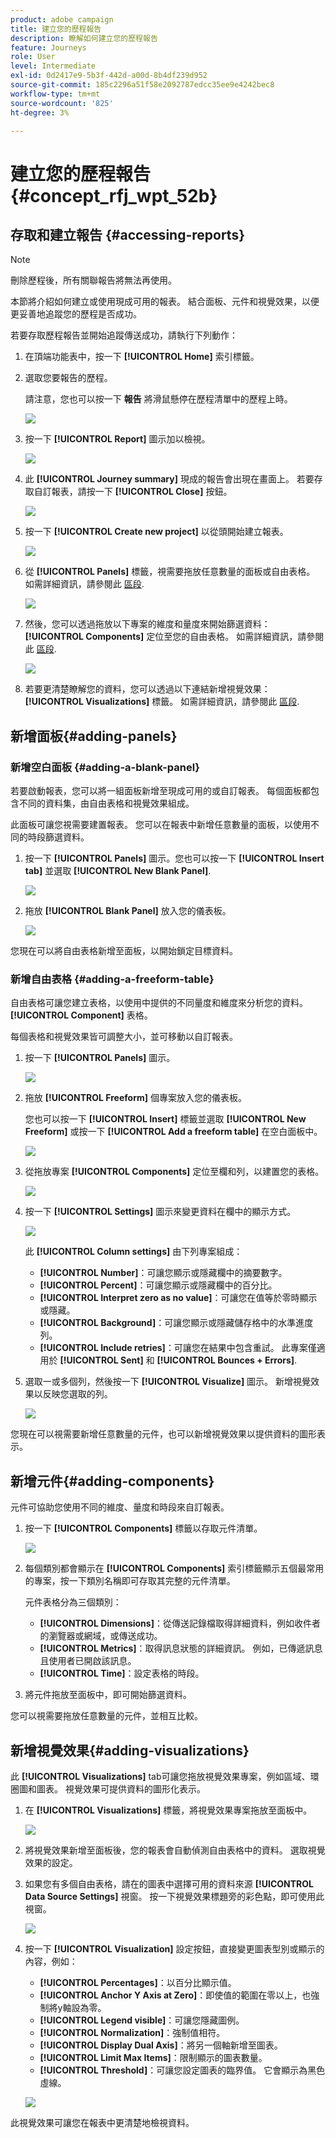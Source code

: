```yaml
---
product: adobe campaign
title: 建立您的歷程報告
description: 瞭解如何建立您的歷程報告
feature: Journeys
role: User
level: Intermediate
exl-id: 0d2417e9-5b3f-442d-a00d-8b4df239d952
source-git-commit: 185c2296a51f58e2092787edcc35ee9e4242bec8
workflow-type: tm+mt
source-wordcount: '825'
ht-degree: 3%

---
```


# 建立您的歷程報告 {#concept_rfj_wpt_52b}

## 存取和建立報告 {#accessing-reports}

>[!NOTE]
>
>刪除歷程後，所有關聯報告將無法再使用。

本節將介紹如何建立或使用現成可用的報表。 結合面板、元件和視覺效果，以便更妥善地追蹤您的歷程是否成功。

若要存取歷程報告並開始追蹤傳送成功，請執行下列動作：

1. 在頂端功能表中，按一下 **[!UICONTROL Home]** 索引標籤。

1. 選取您要報告的歷程。

   請注意，您也可以按一下 **報告** 將滑鼠懸停在歷程清單中的歷程上時。

   ![](../assets/dynamic_report_journey.png)

1. 按一下 **[!UICONTROL Report]** 圖示加以檢視。

   ![](../assets/dynamic_report_journey_2.png)

1. 此 **[!UICONTROL Journey summary]** 現成的報告會出現在畫面上。 若要存取自訂報表，請按一下 **[!UICONTROL Close]** 按鈕。

   ![](../assets/dynamic_report_journey_12.png)

1. 按一下 **[!UICONTROL Create new project]** 以從頭開始建立報表。

   ![](../assets/dynamic_report_journey_3.png)

1. 從 **[!UICONTROL Panels]** 標籤，視需要拖放任意數量的面板或自由表格。 如需詳細資訊，請參閱此 [區段](#adding-panels).

   ![](../assets/dynamic_report_journey_4.png)

1. 然後，您可以透過拖放以下專案的維度和量度來開始篩選資料： **[!UICONTROL Components]** 定位至您的自由表格。 如需詳細資訊，請參閱此 [區段](#adding-components).

   ![](../assets/dynamic_report_journey_5.png)

1. 若要更清楚瞭解您的資料，您可以透過以下連結新增視覺效果： **[!UICONTROL Visualizations]** 標籤。 如需詳細資訊，請參閱此 [區段](#adding-visualizations).

## 新增面板{#adding-panels}

### 新增空白面板 {#adding-a-blank-panel}

若要啟動報表，您可以將一組面板新增至現成可用的或自訂報表。 每個面板都包含不同的資料集，由自由表格和視覺效果組成。

此面板可讓您視需要建置報表。 您可以在報表中新增任意數量的面板，以使用不同的時段篩選資料。

1. 按一下 **[!UICONTROL Panels]** 圖示。您也可以按一下 **[!UICONTROL Insert tab]** 並選取 **[!UICONTROL New Blank Panel]**.

   ![](../assets/dynamic_report_panel_1.png)

1. 拖放 **[!UICONTROL Blank Panel]** 放入您的儀表板。

   ![](../assets/dynamic_report_panel.png)

您現在可以將自由表格新增至面板，以開始鎖定目標資料。

### 新增自由表格 {#adding-a-freeform-table}

自由表格可讓您建立表格，以使用中提供的不同量度和維度來分析您的資料。 **[!UICONTROL Component]** 表格。

每個表格和視覺效果皆可調整大小，並可移動以自訂報表。

1. 按一下 **[!UICONTROL Panels]** 圖示。

   ![](../assets/dynamic_report_panel_1.png)

1. 拖放 **[!UICONTROL Freeform]** 個專案放入您的儀表板。

   您也可以按一下 **[!UICONTROL Insert]** 標籤並選取 **[!UICONTROL New Freeform]** 或按一下 **[!UICONTROL Add a freeform table]** 在空白面板中。

   ![](../assets/dynamic_report_panel_2.png)

1. 從拖放專案 **[!UICONTROL Components]** 定位至欄和列，以建置您的表格。

   ![](../assets/dynamic_report_freeform_3.png)

1. 按一下 **[!UICONTROL Settings]** 圖示來變更資料在欄中的顯示方式。

   ![](../assets/dynamic_report_freeform_4.png)

   此 **[!UICONTROL Column settings]** 由下列專案組成：

   * **[!UICONTROL Number]**：可讓您顯示或隱藏欄中的摘要數字。
   * **[!UICONTROL Percent]**：可讓您顯示或隱藏欄中的百分比。
   * **[!UICONTROL Interpret zero as no value]**：可讓您在值等於零時顯示或隱藏。
   * **[!UICONTROL Background]**：可讓您顯示或隱藏儲存格中的水準進度列。
   * **[!UICONTROL Include retries]**：可讓您在結果中包含重試。 此專案僅適用於 **[!UICONTROL Sent]** 和 **[!UICONTROL Bounces + Errors]**.

1. 選取一或多個列，然後按一下 **[!UICONTROL Visualize]** 圖示。 新增視覺效果以反映您選取的列。

   ![](../assets/dynamic_report_freeform_5.png)

您現在可以視需要新增任意數量的元件，也可以新增視覺效果以提供資料的圖形表示。

## 新增元件{#adding-components}

元件可協助您使用不同的維度、量度和時段來自訂報表。

1. 按一下 **[!UICONTROL Components]** 標籤以存取元件清單。

   ![](../assets/dynamic_report_components.png)

1. 每個類別都會顯示在 **[!UICONTROL Components]** 索引標籤顯示五個最常用的專案，按一下類別名稱即可存取其完整的元件清單。

   元件表格分為三個類別：

   * **[!UICONTROL Dimensions]**：從傳送記錄檔取得詳細資料，例如收件者的瀏覽器或網域，或傳送成功。
   * **[!UICONTROL Metrics]**：取得訊息狀態的詳細資訊。 例如，已傳遞訊息且使用者已開啟該訊息。
   * **[!UICONTROL Time]**：設定表格的時段。

1. 將元件拖放至面板中，即可開始篩選資料。

您可以視需要拖放任意數量的元件，並相互比較。

## 新增視覺效果{#adding-visualizations}

此 **[!UICONTROL Visualizations]** tab可讓您拖放視覺效果專案，例如區域、環圈圖和圖表。 視覺效果可提供資料的圖形化表示。

1. 在 **[!UICONTROL Visualizations]** 標籤，將視覺效果專案拖放至面板中。

   ![](../assets/dynamic_report_visualization_1.png)

1. 將視覺效果新增至面板後，您的報表會自動偵測自由表格中的資料。 選取視覺效果的設定。
1. 如果您有多個自由表格，請在的圖表中選擇可用的資料來源 **[!UICONTROL Data Source Settings]** 視窗。 按一下視覺效果標題旁的彩色點，即可使用此視窗。

   ![](../assets/dynamic_report_visualization_2.png)

1. 按一下 **[!UICONTROL Visualization]** 設定按鈕，直接變更圖表型別或顯示的內容，例如：

   * **[!UICONTROL Percentages]**：以百分比顯示值。
   * **[!UICONTROL Anchor Y Axis at Zero]**：即使值的範圍在零以上，也強制將y軸設為零。
   * **[!UICONTROL Legend visible]**：可讓您隱藏圖例。
   * **[!UICONTROL Normalization]**：強制值相符。
   * **[!UICONTROL Display Dual Axis]**：將另一個軸新增至圖表。
   * **[!UICONTROL Limit Max Items]**：限制顯示的圖表數量。
   * **[!UICONTROL Threshold]**：可讓您設定圖表的臨界值。 它會顯示為黑色虛線。

   ![](../assets/dynamic_report_visualization_3.png)

此視覺效果可讓您在報表中更清楚地檢視資料。
